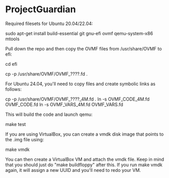 # ProjectGuardian

Required filesets for Ubuntu 20.04/22.04:

  sudo apt-get install build-essential git gnu-efi ovmf qemu-system-x86 mtools

Pull down the repo and then copy the OVMF files from /usr/share/OVMF to efi:

  cd efi

  cp -p /usr/share/OVMF/OVMF_????.fd .

For Ubuntu 24.04, you'll need to copy files and create symbolic links as follows:

  cp -p /usr/share/OVMF/OVMF_????_4M.fd .
  ln -s OVMF_CODE_4M.fd OVMF_CODE.fd
  ln -s OVMF_VARS_4M.fd OVMF_VARS.fd

This will build the code and launch qemu:

  make test

If you are using VirtualBox, you can create a vmdk disk image that points to the .img
file using:

  make vmdk

You can then create a VirtualBox VM and attach the vmdk file.  Keep in mind that you
should just do "make buildfloppy" after this.  If you run make vmdk again, it will
assign a new UUID and you'll need to redo your VM.
